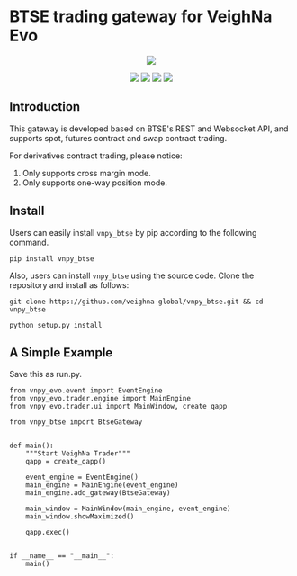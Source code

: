 # BTSE trading gateway for VeighNa Evo

<p align="center">
  <img src ="https://vnpy.oss-cn-shanghai.aliyuncs.com/vnpy-logo.png"/>
</p>

<p align="center">
    <img src ="https://img.shields.io/badge/version-2024.5.8-blueviolet.svg"/>
    <img src ="https://img.shields.io/badge/platform-windows|linux|macos-yellow.svg"/>
    <img src ="https://img.shields.io/badge/python-3.10|3.11|3.12-blue.svg" />
    <img src ="https://img.shields.io/github/license/vnpy/vnpy.svg?color=orange"/>
</p>

## Introduction

This gateway is developed based on BTSE's REST and Websocket API, and supports spot, futures contract and swap contract trading.

For derivatives contract trading, please notice:

1. Only supports cross margin mode.
2. Only supports one-way position mode.

## Install

Users can easily install ``vnpy_btse`` by pip according to the following command.

```
pip install vnpy_btse
```

Also, users can install ``vnpy_btse`` using the source code. Clone the repository and install as follows:

```
git clone https://github.com/veighna-global/vnpy_btse.git && cd vnpy_btse

python setup.py install
```

## A Simple Example

Save this as run.py.

```
from vnpy_evo.event import EventEngine
from vnpy_evo.trader.engine import MainEngine
from vnpy_evo.trader.ui import MainWindow, create_qapp

from vnpy_btse import BtseGateway


def main():
    """Start VeighNa Trader"""
    qapp = create_qapp()

    event_engine = EventEngine()
    main_engine = MainEngine(event_engine)
    main_engine.add_gateway(BtseGateway)

    main_window = MainWindow(main_engine, event_engine)
    main_window.showMaximized()

    qapp.exec()


if __name__ == "__main__":
    main()
```
